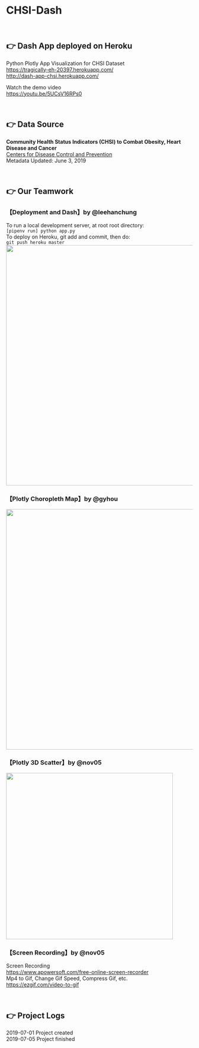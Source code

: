 # CHSI-Dash

<br>

## :point_right: Dash App deployed on Heroku 

Python Plotly App Visualization for CHSI Dataset  
https://tragically-eh-20397.herokuapp.com/  
http://dash-app-chsi.herokuapp.com/   

Watch the demo video  
https://youtu.be/5UCsV16RPs0  

<br>

## :point_right: Data Source

**Community Health Status Indicators (CHSI) to Combat Obesity, Heart Disease and Cancer**  
[Centers for Disease Control and Prevention](https://catalog.data.gov/dataset/community-health-status-indicators-chsi-to-combat-obesity-heart-disease-and-cancer)  
Metadata Updated: June 3, 2019  

<br>

## :point_right: Our Teamwork

### 【Deployment and Dash】by @leehanchung  
To run a local development server, at root root directory:  
```[pipenv run] python app.py```  
To deploy on Heroku, git add and commit, then do:  
```git push heroku master```  
<img src="https://github.com/Nov05/CHSI-Dash/blob/master/pictures/dash%20interface.jpg?raw=true" width=650>

### 【Plotly Choropleth Map】by @gyhou   
<img src="https://github.com/Nov05/CHSI-Dash/blob/master/pictures/02.gif?raw=true" width=650>   

### 【Plotly 3D Scatter】by @nov05    
<img src="https://github.com/Nov05/CHSI-Dash/blob/master/pictures/ezgif.com-optimize.gif?raw=true" width=450>  

### 【Screen Recording】by @nov05  
Screen Recording  
https://www.apowersoft.com/free-online-screen-recorder  
Mp4 to Gif, Change Gif Speed, Compress Gif, etc.  
https://ezgif.com/video-to-gif  

<br>

## :point_right: Project Logs

2019-07-01 Project created  
2019-07-05 Project finished


